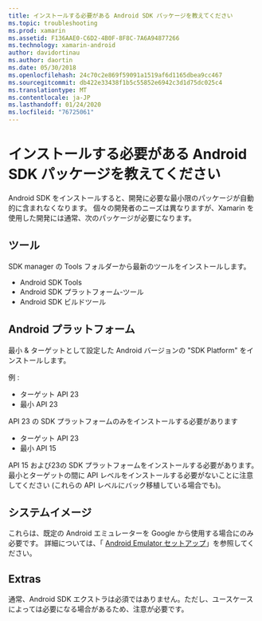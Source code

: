 ```yaml
---
title: インストールする必要がある Android SDK パッケージを教えてください
ms.topic: troubleshooting
ms.prod: xamarin
ms.assetid: F136AAE0-C6D2-4B0F-8F8C-7A6A94877266
ms.technology: xamarin-android
author: davidortinau
ms.author: daortin
ms.date: 05/30/2018
ms.openlocfilehash: 24c70c2e869f59091a1519af6d1165dbea9cc467
ms.sourcegitcommit: db422e33438f1b5c55852e6942c3d1d75dc025c4
ms.translationtype: MT
ms.contentlocale: ja-JP
ms.lasthandoff: 01/24/2020
ms.locfileid: "76725061"
---
```

# <a name="which-android-sdk-packages-should-i-install"></a>インストールする必要がある Android SDK パッケージを教えてください

Android SDK をインストールすると、開発に必要な最小限のパッケージが自動的に含まれなくなります。 個々の開発者のニーズは異なりますが、Xamarin を使用した開発には通常、次のパッケージが必要になります。

## <a name="tools"></a>ツール

SDK manager の Tools フォルダーから最新のツールをインストールします。

- Android SDK Tools
- Android SDK プラットフォーム-ツール
- Android SDK ビルドツール

## <a name="android-platforms"></a>Android プラットフォーム

最小 & ターゲットとして設定した Android バージョンの "SDK Platform" をインストールします。

例 :

- ターゲット API 23
- 最小 API 23

API 23 の SDK プラットフォームのみをインストールする必要があります

- ターゲット API 23
- 最小 API 15

API 15 および23の SDK プラットフォームをインストールする必要があります。 最小とターゲットの間に API レベルをインストールする必要がないことに注意してください (これらの API レベルにバック移植している場合でも)。

## <a name="system-images"></a>システムイメージ

これらは、既定の Android エミュレーターを Google から使用する場合にのみ必要です。 詳細については、「 [Android Emulator セットアップ](~/android/get-started/installation/android-emulator/index.md)」を参照してください。

## <a name="extras"></a>Extras
通常、Android SDK エクストラは必須ではありません。ただし、ユースケースによっては必要になる場合があるため、注意が必要です。
